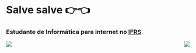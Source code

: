 # Salve salve 👉👈
### Estudante de Informática para internet no [IFRS](https://ifrs.edu.br/riogrande/)


[<img src="https://github-readme-stats.vercel.app/api/top-langs/?username=w400pedro&layout=compact&theme=tokyonight" align="right"/>](https://github.com/w400pedro/w400pedro)
[<img src="https://github-readme-stats.vercel.app/api?username=w400pedro&show_icons=true&theme=tokyonight"/>](https://github.com/w400pedro/w400pedro)




